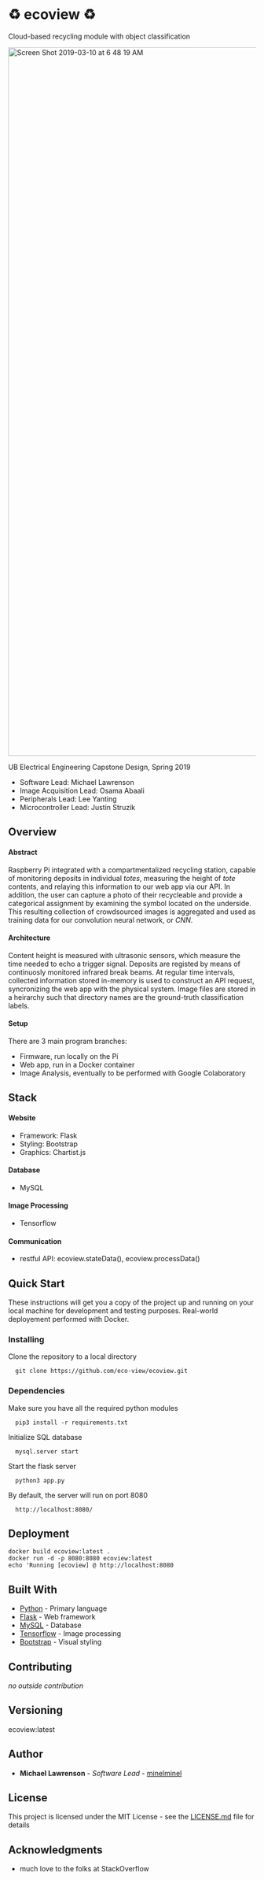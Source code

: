 # :recycle: ecoview :recycle:

Cloud-based recycling module with object classification

<img width="1440" alt="Screen Shot 2019-03-10 at 6 48 19 AM" src="https://user-images.githubusercontent.com/46664545/54083926-90358b80-4300-11e9-980c-6169ab2a98df.png">


UB Electrical Engineering Capstone Design, Spring 2019
- Software Lead: Michael Lawrenson
- Image Acquisition Lead: Osama Abaali
- Peripherals Lead: Lee Yanting
- Microcontroller Lead: Justin Struzik

## Overview
#### Abstract
Raspberry Pi integrated with a compartmentalized recycling station, capable of monitoring deposits in individual *totes*, measuring the height of *tote* contents, and relaying this information to our web app via our API. In addition, the user can capture a photo of their recycleable and provide a categorical assignment by examining the symbol located on the underside. This resulting collection of crowdsourced images is aggregated and used as training data for our convolution neural network, or *CNN*.
#### Architecture
Content height is measured with ultrasonic sensors, which measure the time needed to echo a trigger signal. Deposits are registed by means of continuosly monitored infrared break beams. At regular time intervals, collected information stored in-memory is used to construct an API request, syncronizing the web app with the physical system. Image files are stored in a heirarchy such that directory names are the ground-truth classification labels.
#### Setup
There are 3 main program branches:
- Firmware, run locally on the Pi
- Web app, run in a Docker container
- Image Analysis, eventually to be performed with Google Colaboratory

## Stack
#### Website
- Framework: Flask
- Styling: Bootstrap
- Graphics: Chartist.js
#### Database
- MySQL
#### Image Processing
- Tensorflow
#### Communication
- restful API:  ecoview.stateData(), ecoview.processData()


## Quick Start

These instructions will get you a copy of the project up and running on your local machine for development and testing purposes. Real-world deployement performed with Docker.

### Installing

Clone the repository to a local directory

```
  git clone https://github.com/eco-view/ecoview.git
```

### Dependencies

Make sure you have all the required python modules
```
  pip3 install -r requirements.txt
```

Initialize SQL database

```
  mysql.server start
```

Start the flask server

```
  python3 app.py
```

By default, the server will run on port 8080

```
  http://localhost:8080/
```


## Deployment

```
docker build ecoview:latest .
docker run -d -p 8080:8080 ecoview:latest
echo 'Running [ecoview] @ http://localhost:8080
```

## Built With

* [Python](https://www.python.org/) - Primary language
* [Flask](http://flask.pocoo.org/) - Web framework
* [MySQL](https://www.mysql.com/) - Database
* [Tensorflow](https://www.tensorflow.org/) - Image processing
* [Bootstrap](https://getbootstrap.com/) - Visual styling

## Contributing

*no outside contribution*

## Versioning

ecoview:latest

## Author

* **Michael Lawrenson** - *Software Lead* - [minelminel](https://github.com/minelminel)

## License

This project is licensed under the MIT License - see the [LICENSE.md](LICENSE.md) file for details

## Acknowledgments

* much love to the folks at StackOverflow


